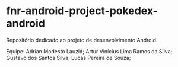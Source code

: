 # fnr-android-project-pokedex-android
Repositório dedicado ao projeto de desenvolvimento Android.

Equipe:
Adrian Modesto Lauzid;
Artur Vinícius Lima Ramos da Silva;
Gustavo dos Santos Silva;
Lucas Pereira de Souza;
